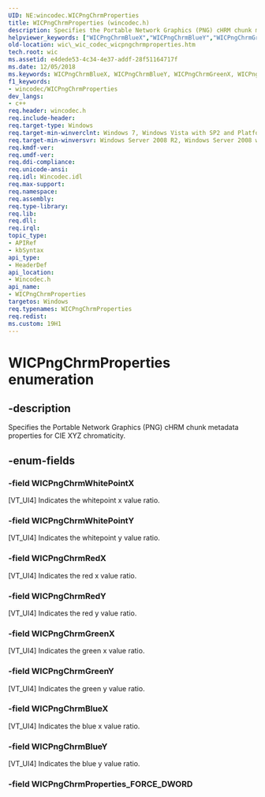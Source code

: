 ```yaml
---
UID: NE:wincodec.WICPngChrmProperties
title: WICPngChrmProperties (wincodec.h)
description: Specifies the Portable Network Graphics (PNG) cHRM chunk metadata properties for CIE XYZ chromaticity.
helpviewer_keywords: ["WICPngChrmBlueX","WICPngChrmBlueY","WICPngChrmGreenX","WICPngChrmGreenY","WICPngChrmProperties","WICPngChrmProperties enumeration [Windows Imaging Component]","WICPngChrmRedX","WICPngChrmRedY","WICPngChrmWhitePointX","WICPngChrmWhitePointY","_wic_codec_wicpngchrmproperties","wic._wic_codec_wicpngchrmproperties","wincodec/WICPngChrmBlueX","wincodec/WICPngChrmBlueY","wincodec/WICPngChrmGreenX","wincodec/WICPngChrmGreenY","wincodec/WICPngChrmProperties","wincodec/WICPngChrmRedX","wincodec/WICPngChrmRedY","wincodec/WICPngChrmWhitePointX","wincodec/WICPngChrmWhitePointY"]
old-location: wic\_wic_codec_wicpngchrmproperties.htm
tech.root: wic
ms.assetid: e4dede53-4c34-4e37-addf-28f51164717f
ms.date: 12/05/2018
ms.keywords: WICPngChrmBlueX, WICPngChrmBlueY, WICPngChrmGreenX, WICPngChrmGreenY, WICPngChrmProperties, WICPngChrmProperties enumeration [Windows Imaging Component], WICPngChrmRedX, WICPngChrmRedY, WICPngChrmWhitePointX, WICPngChrmWhitePointY, _wic_codec_wicpngchrmproperties, wic._wic_codec_wicpngchrmproperties, wincodec/WICPngChrmBlueX, wincodec/WICPngChrmBlueY, wincodec/WICPngChrmGreenX, wincodec/WICPngChrmGreenY, wincodec/WICPngChrmProperties, wincodec/WICPngChrmRedX, wincodec/WICPngChrmRedY, wincodec/WICPngChrmWhitePointX, wincodec/WICPngChrmWhitePointY
f1_keywords:
- wincodec/WICPngChrmProperties
dev_langs:
- c++
req.header: wincodec.h
req.include-header: 
req.target-type: Windows
req.target-min-winverclnt: Windows 7, Windows Vista with SP2 and Platform Update for Windows Vista [desktop apps only]
req.target-min-winversvr: Windows Server 2008 R2, Windows Server 2008 with SP2 and Platform Update for Windows Server 2008 [desktop apps only]
req.kmdf-ver: 
req.umdf-ver: 
req.ddi-compliance: 
req.unicode-ansi: 
req.idl: Wincodec.idl
req.max-support: 
req.namespace: 
req.assembly: 
req.type-library: 
req.lib: 
req.dll: 
req.irql: 
topic_type:
- APIRef
- kbSyntax
api_type:
- HeaderDef
api_location:
- Wincodec.h
api_name:
- WICPngChrmProperties
targetos: Windows
req.typenames: WICPngChrmProperties
req.redist: 
ms.custom: 19H1
---
```


# WICPngChrmProperties enumeration


## -description


Specifies the Portable Network Graphics (PNG) cHRM chunk metadata properties for CIE XYZ chromaticity.


## -enum-fields




### -field WICPngChrmWhitePointX

[VT_UI4] Indicates the whitepoint x value ratio.


### -field WICPngChrmWhitePointY

[VT_UI4] Indicates the whitepoint y value ratio.


### -field WICPngChrmRedX

[VT_UI4] Indicates the red x value ratio.


### -field WICPngChrmRedY

[VT_UI4] Indicates the red y value ratio.


### -field WICPngChrmGreenX

[VT_UI4] Indicates the green x value ratio.


### -field WICPngChrmGreenY

[VT_UI4] Indicates the green y value ratio.


### -field WICPngChrmBlueX

[VT_UI4] Indicates the blue x value ratio.


### -field WICPngChrmBlueY

[VT_UI4] Indicates the blue y value ratio.


### -field WICPngChrmProperties_FORCE_DWORD




